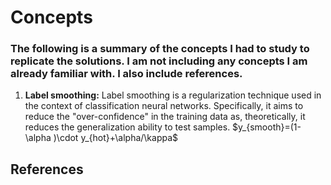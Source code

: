 # Concepts
### The following is a summary of the concepts I had to study to replicate the solutions. I am not including any concepts I am already familiar with. I also include references.

<ol>
<li> <b>Label smoothing:</b> Label smoothing is a regularization technique used in the context of classification neural networks. Specifically, it aims to reduce the "over-confidence" in the training data as, theoretically, it reduces the generalization ability to test samples. $y_{smooth}=(1-\alpha )\cdot y_{hot}+\alpha/\kappa$</li>
</ol>

## References
### 